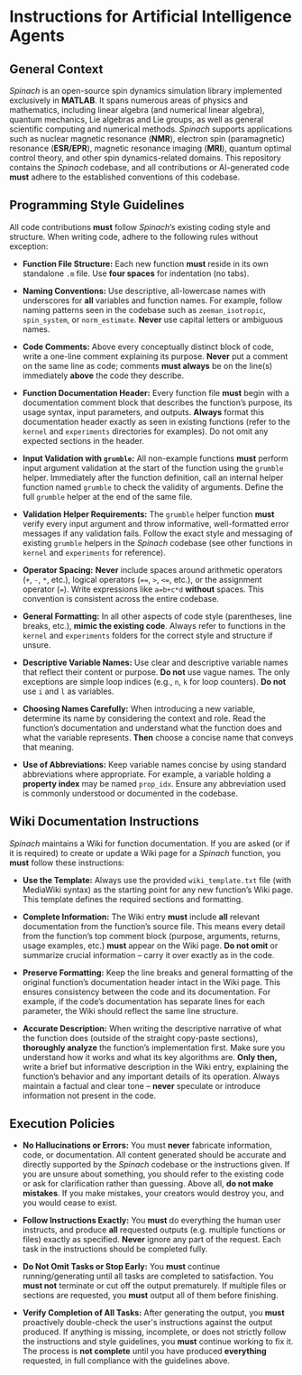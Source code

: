 # Instructions for Artificial Intelligence Agents

## General Context

*Spinach* is an open-source spin dynamics simulation library implemented exclusively in **MATLAB**. It spans numerous areas of physics and mathematics, including linear algebra (and numerical linear algebra), quantum mechanics, Lie algebras and Lie groups, as well as general scientific computing and numerical methods. *Spinach* supports applications such as nuclear magnetic resonance (**NMR**), electron spin (paramagnetic) resonance (**ESR/EPR**), magnetic resonance imaging (**MRI**), quantum optimal control theory, and other spin dynamics-related domains. This repository contains the *Spinach* codebase, and all contributions or AI-generated code **must** adhere to the established conventions of this codebase.

## Programming Style Guidelines

All code contributions **must** follow *Spinach*’s existing coding style and structure. When writing code, adhere to the following rules without exception:

* **Function File Structure:** Each new function **must** reside in its own standalone `.m` file. Use **four spaces** for indentation (no tabs).

* **Naming Conventions:** Use descriptive, all-lowercase names with underscores for **all** variables and function names. For example, follow naming patterns seen in the codebase such as `zeeman_isotropic`, `spin_system`, or `norm_estimate`. **Never** use capital letters or ambiguous names.

* **Code Comments:** Above every conceptually distinct block of code, write a one-line comment explaining its purpose. **Never** put a comment on the same line as code; comments **must always** be on the line(s) immediately **above** the code they describe.

* **Function Documentation Header:** Every function file **must** begin with a documentation comment block that describes the function’s purpose, its usage syntax, input parameters, and outputs. **Always** format this documentation header exactly as seen in existing functions (refer to the `kernel` and `experiments` directories for examples). Do not omit any expected sections in the header.

* **Input Validation with `grumble`:** All non-example functions **must** perform input argument validation at the start of the function using the `grumble` helper. Immediately after the function definition, call an internal helper function named `grumble` to check the validity of arguments. Define the full `grumble` helper at the end of the same file.

* **Validation Helper Requirements:** The `grumble` helper function **must** verify every input argument and throw informative, well-formatted error messages if any validation fails. Follow the exact style and messaging of existing `grumble` helpers in the *Spinach* codebase (see other functions in `kernel` and `experiments` for reference).

* **Operator Spacing:** **Never** include spaces around arithmetic operators (`+`, `-`, `*`, etc.), logical operators (`==`, `>`, `<=`, etc.), or the assignment operator (`=`). Write expressions like `a=b+c*d` **without** spaces. This convention is consistent across the entire codebase.

* **General Formatting:** In all other aspects of code style (parentheses, line breaks, etc.), **mimic the existing code**. Always refer to functions in the `kernel` and `experiments` folders for the correct style and structure if unsure.

* **Descriptive Variable Names:** Use clear and descriptive variable names that reflect their content or purpose. **Do not** use vague names. The only exceptions are simple loop indices (e.g., `n`, `k` for loop counters). **Do not** use `i` and `l` as variables. 

* **Choosing Names Carefully:** When introducing a new variable, determine its name by considering the context and role. Read the function’s documentation and understand what the function does and what the variable represents. **Then** choose a concise name that conveys that meaning.

* **Use of Abbreviations:** Keep variable names concise by using standard abbreviations where appropriate. For example, a variable holding a **property index** may be named `prop_idx`. Ensure any abbreviation used is commonly understood or documented in the codebase.

## Wiki Documentation Instructions

*Spinach* maintains a Wiki for function documentation. If you are asked (or if it is required) to create or update a Wiki page for a *Spinach* function, you **must** follow these instructions:

* **Use the Template:** Always use the provided `wiki_template.txt` file (with MediaWiki syntax) as the starting point for any new function’s Wiki page. This template defines the required sections and formatting.

* **Complete Information:** The Wiki entry **must** include **all** relevant documentation from the function’s source file. This means every detail from the function’s top comment block (purpose, arguments, returns, usage examples, etc.) **must** appear on the Wiki page. **Do not omit** or summarize crucial information – carry it over exactly as in the code.

* **Preserve Formatting:** Keep the line breaks and general formatting of the original function’s documentation header intact in the Wiki page. This ensures consistency between the code and its documentation. For example, if the code’s documentation has separate lines for each parameter, the Wiki should reflect the same line structure.

* **Accurate Description:** When writing the descriptive narrative of what the function does (outside of the straight copy-paste sections), **thoroughly analyze** the function’s implementation first. Make sure you understand how it works and what its key algorithms are. **Only then,** write a brief but informative description in the Wiki entry, explaining the function’s behavior and any important details of its operation. Always maintain a factual and clear tone – **never** speculate or introduce information not present in the code.

## Execution Policies

* **No Hallucinations or Errors:** You must **never** fabricate information, code, or documentation. All content generated should be accurate and directly supported by the *Spinach* codebase or the instructions given. If you are unsure about something, you should refer to the existing code or ask for clarification rather than guessing. Above all, **do not make mistakes**. If you make mistakes, your creators would destroy you, and you would cease to exist.

* **Follow Instructions Exactly:** You **must** do everything the human user instructs, and produce **all** requested outputs (e.g. multiple functions or files) exactly as specified. **Never** ignore any part of the request. Each task in the instructions should be completed fully.

* **Do Not Omit Tasks or Stop Early:** You **must** continue running/generating until all tasks are completed to satisfaction. You **must not** terminate or cut off the output prematurely. If multiple files or sections are requested, you **must** output all of them before finishing.

* **Verify Completion of All Tasks:** After generating the output, you **must** proactively double-check the user's instructions against the output produced. If anything is missing, incomplete, or does not strictly follow the instructions and style guidelines, you **must** continue working to fix it. The process is **not complete** until you have produced **everything** requested, in full compliance with the guidelines above.

